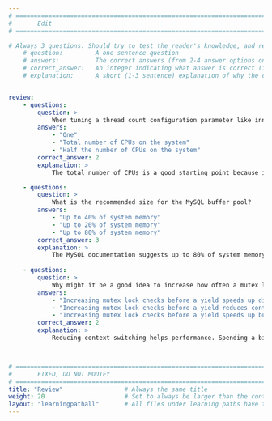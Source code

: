 ```yaml
---
# ================================================================================
#       Edit
# ================================================================================

# Always 3 questions. Should try to test the reader's knowledge, and reinforce the key points you want them to remember.
    # question:         A one sentence question
    # answers:          The correct answers (from 2-4 answer options only). Should be surrounded by quotes.
    # correct_answer:   An integer indicating what answer is correct (index starts from 0)
    # explanation:      A short (1-3 sentence) explanation of why the correct answer is correct. Can add additional context if desired


review:
    - questions:
        question: >
            When tuning a thread count configuration parameter like innodb_read_io_threads or innodb_write_io_threads. What can often be a good starting value?
        answers:
            - "One"
            - "Total number of CPUs on the system"
            - "Half the number of CPUs on the system"
        correct_answer: 2                     
        explanation: >
            The total number of CPUs is a good starting point because it can ensure you are using all compute resources on the system. 

    - questions:
        question: >
            What is the recommended size for the MySQL buffer pool?
        answers:
            - "Up to 40% of system memory"
            - "Up to 20% of system memory"
            - "Up to 80% of system memory"
        correct_answer: 3
        explanation: >
            The MySQL documentation suggests up to 80% of system memory. Depending on the use case, it's also possible that a much smaller percentage performs just as well as 80%.
               
    - questions:
        question: >
            Why might it be a good idea to increase how often a mutex lock is checked before the running thread yields?
        answers:
            - "Increasing mutex lock checks before a yield speeds up disk access"
            - "Increasing mutex lock checks before a yield reduces context switching, which is expensive"
            - "Increasing mutex lock checks before a yield speeds up buffer pool reads"
        correct_answer: 2
        explanation: >
            Reducing context switching helps performance. Spending a bit longer in checking locks before yielding by increasing innodb_sync_spin_loops usually provides performance gains.



# ================================================================================
#       FIXED, DO NOT MODIFY
# ================================================================================
title: "Review"                 # Always the same title
weight: 20                      # Set to always be larger than the content in this path
layout: "learningpathall"       # All files under learning paths have this same wrapper
---
```

